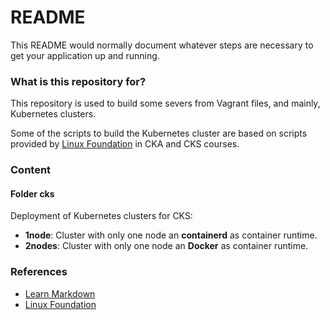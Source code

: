 # README #

This README would normally document whatever steps are necessary to get your application up and running.

### What is this repository for? ###

This repository is used to build some severs from Vagrant files, and mainly, Kubernetes clusters.

Some of the scripts to build the Kubernetes cluster are based on scripts provided by [Linux Foundation](https://training.linuxfoundation.org/) in CKA and CKS courses.


### Content

#### Folder cks

Deployment of Kubernetes clusters for CKS:
- **1node**: Cluster with only one node an **containerd** as container runtime.
- **2nodes**: Cluster with only one node an **Docker** as container runtime.

### References

* [Learn Markdown](https://bitbucket.org/tutorials/markdowndemo)
* [Linux Foundation](https://training.linuxfoundation.org/)

